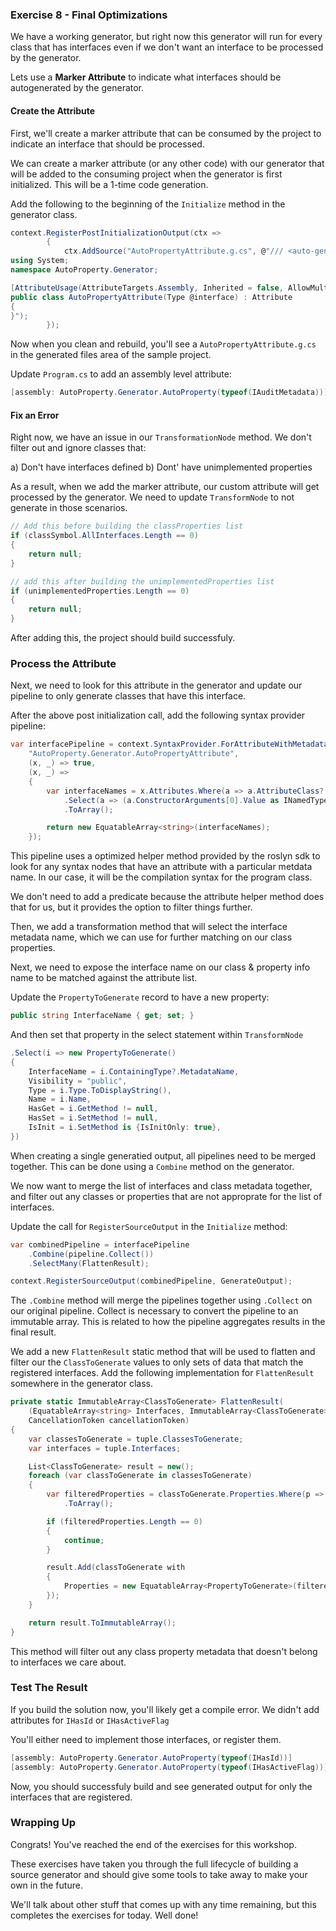 ### Exercise 8 - Final Optimizations

We have a working generator, but right now this generator will run for every class that has interfaces even if we don't want an interface to be processed by the generator.

Lets use a **Marker Attribute** to indicate what interfaces should be autogenerated by the generator.


#### Create the Attribute

First, we'll create a marker attribute that can be consumed by the project to indicate an interface that should be processed.

We can create a marker attribute (or any other code) with our generator that will be added to the consuming project when the generator is first initialized. This will be a 1-time code generation.

Add the following to the beginning of the `Initialize` method in the generator class.

```csharp
context.RegisterPostInitializationOutput(ctx =>
        {
            ctx.AddSource("AutoPropertyAttribute.g.cs", @"/// <auto-generated/>
using System;
namespace AutoProperty.Generator;

[AttributeUsage(AttributeTargets.Assembly, Inherited = false, AllowMultiple = true)]
public class AutoPropertyAttribute(Type @interface) : Attribute 
{
}");
        });
```

Now when you clean and rebuild, you'll see a `AutoPropertyAttribute.g.cs` in the generated files area of the sample project. 

Update `Program.cs` to add an assembly level attribute:

```csharp
[assembly: AutoProperty.Generator.AutoProperty(typeof(IAuditMetadata))]
```

#### Fix an Error

Right now, we have an issue in our `TransformationNode` method. We don't filter out and ignore classes that:

a) Don't have interfaces defined
b) Dont' have unimplemented properties

As a result, when we add the marker attribute, our custom attribute will get processed by the generator. We need to update `TransformNode` to not generate in those scenarios.

```csharp
// Add this before building the classProperties list
if (classSymbol.AllInterfaces.Length == 0)
{
    return null;
}

// add this after building the unimplementedProperties list
if (unimplementedProperties.Length == 0)
{
    return null;
}
```

After adding this, the project should build successfuly.

### Process the Attribute

Next, we need to look for this attribute in the generator and update our pipeline to only generate classes that have this interface.

After the above post initialization call, add the following syntax provider pipeline:

```csharp
var interfacePipeline = context.SyntaxProvider.ForAttributeWithMetadataName(
    "AutoProperty.Generator.AutoPropertyAttribute",
    (x, _) => true,
    (x, _) =>
    {
        var interfaceNames = x.Attributes.Where(a => a.AttributeClass?.Name == "AutoPropertyAttribute")
            .Select(a => (a.ConstructorArguments[0].Value as INamedTypeSymbol)?.MetadataName)
            .ToArray();

        return new EquatableArray<string>(interfaceNames);
    });
```

This pipeline uses a optimized helper method provided by the roslyn sdk to look for any syntax nodes that have an attribute with a particular metdata name. In our case, it will be the compilation syntax for the program class.

We don't need to add a predicate because the attribute helper method does that for us, but it provides the option to filter things further.

Then, we add a transformation method that will select the interface metadata name, which we can use for further matching on our class properties.

Next, we need to expose the interface name on our class & property info name to be matched against the attribute list.

Update the `PropertyToGenerate` record to have a new property:

```csharp
public string InterfaceName { get; set; }
```

And then set that property in the select statement within `TransformNode`

```csharp
.Select(i => new PropertyToGenerate()
{
    InterfaceName = i.ContainingType?.MetadataName,
    Visibility = "public",
    Type = i.Type.ToDisplayString(),
    Name = i.Name,
    HasGet = i.GetMethod != null,
    HasSet = i.SetMethod != null,
    IsInit = i.SetMethod is {IsInitOnly: true},
})
```

When creating a single generatied output, all pipelines need to be merged together. This can be done using a `Combine` method on the generator.

We now want to merge the list of interfaces and class metadata together, and filter out any classes or properties that are not approprate for the list of interfaces.

Update the call for `RegisterSourceOutput` in the `Initialize` method:

```csharp
var combinedPipeline = interfacePipeline
    .Combine(pipeline.Collect())
    .SelectMany(FlattenResult);

context.RegisterSourceOutput(combinedPipeline, GenerateOutput);
```

The `.Combine` method will merge the pipelines together using `.Collect` on our original pipeline. Collect is necessary to convert the pipeline to an immutable array. This is related to how the pipeline aggregates results in the final result.

We add a new `FlattenResult` static method that will be used to flatten and filter our the `ClassToGenerate` values to only sets of data that match the registered interfaces. Add the following implementation for `FlattenResult` somewhere in the generator class.

```csharp
private static ImmutableArray<ClassToGenerate> FlattenResult(
    (EquatableArray<string> Interfaces, ImmutableArray<ClassToGenerate> ClassesToGenerate) tuple,
    CancellationToken cancellationToken)
{
    var classesToGenerate = tuple.ClassesToGenerate;
    var interfaces = tuple.Interfaces;

    List<ClassToGenerate> result = new();
    foreach (var classToGenerate in classesToGenerate)
    {
        var filteredProperties = classToGenerate.Properties.Where(p => interfaces.Contains(p.InterfaceName))
            .ToArray();

        if (filteredProperties.Length == 0)
        {
            continue;
        }

        result.Add(classToGenerate with
        {
            Properties = new EquatableArray<PropertyToGenerate>(filteredProperties)
        });
    }

    return result.ToImmutableArray();
}
```

This method will filter out any class property metadata that doesn't belong to interfaces we care about.


### Test The Result

If you build the solution now, you'll likely get a compile error. We didn't add attributes for `IHasId` or `IHasActiveFlag`

You'll either need to implement those interfaces, or register them.

```csharp
[assembly: AutoProperty.Generator.AutoProperty(typeof(IHasId))]
[assembly: AutoProperty.Generator.AutoProperty(typeof(IHasActiveFlag))]
```

Now, you should successfuly build and see generated output for only the interfaces that are registered.

### Wrapping Up

Congrats! You've reached the end of the exercises for this workshop. 

These exercises have taken you through the full lifecycle of building a source generator and should give some tools to take away to make your own in the future.

We'll talk about other stuff that comes up with any time remaining, but this completes the exercises for today. Well done!
